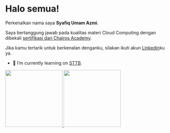 # Halo semua! 

Perkenalkan nama saya **Syafiq Umam Azmi**.

Saya bertanggung jawab pada kualitas materi Cloud Computing dengan dibekali [sertifikasi dari Chairos Academy](https://drive.google.com/file/d/1AOYJCU5sVlmd-L2RSftu6p-U_A4vBE70/view).

Jika kamu tertarik untuk berkenalan denganku, silakan ikuti akun [Linkedin](https://www.linkedin.com/in/syafiq-umam/)ku ya.


- 🌱 I’m currently learning on [STTB](https://sttbandung.ac.id/).
<!--
- 🔭 I’m currently working on 
- 👯 I’m looking to collaborate on ...
- 🤔 I’m looking for help with ...
- 💬 Ask me about ...
- 📫 How to reach me: ...
- 😄 Pronouns: ...
- ⚡ Fun fact: ...
-->
<p align="left">
<a href="https://github.com/syafiquz">
  <img height="180em" src="https://github-readme-stats-eight-theta.vercel.app/api?username=syafiquz&show_icons=true&theme=algolia&include_all_commits=true&count_private=true"/>
  <img height="180em" src="https://github-readme-stats-eight-theta.vercel.app/api/top-langs/?username=syafiquz&layout=compact&langs_count=8&theme=algolia"/>
</a>
</p>
